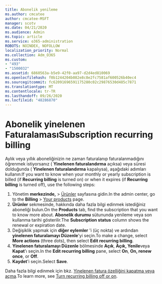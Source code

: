 ```yaml
---
title: Abonelik yenileme
ms.author: cmcatee
author: cmcatee-MSFT
manager: scotv
ms.date: 04/21/2020
ms.audience: Admin
ms.topic: article
ms.service: o365-administration
ROBOTS: NOINDEX, NOFOLLOW
localization_priority: Normal
ms.collection: Adm_O365
ms.custom:
- "493"
- "1500032"
ms.assetid: 6860563a-b5e9-42f0-aa97-d2d4ed810069
ms.openlocfilehash: f0b1244204b082e8c8e2fc7581af600526b40ec4
ms.sourcegitcommit: fc62091696591175280c02c29876530d485c7871
ms.translationtype: MT
ms.contentlocale: tr-TR
ms.lasthandoff: 09/26/2020
ms.locfileid: "48286870"
---
```

# <a name="subscription-recurring-billing"></a><span data-ttu-id="7ad7a-102">Abonelik yinelenen Faturalaması</span><span class="sxs-lookup"><span data-stu-id="7ad7a-102">Subscription recurring billing</span></span>

<span data-ttu-id="7ad7a-103">Aylık veya yıllık aboneliğinizin ne zaman faturalanıp faturalanmadığını öğrenmek istiyorsanız ( **Yinelenen faturalandırma** açıksa) veya süresi dolduğunda ( **Yinelenen faturalandırma** kapalıysa), aşağıdaki adımları kullanın:</span><span class="sxs-lookup"><span data-stu-id="7ad7a-103">If you want to know when your monthly or yearly subscription is billed (if **Recurring billing** is turned on) or when it expires (if **Recurring billing** is turned off), use the following steps:</span></span>
  
1. <span data-ttu-id="7ad7a-104">Yönetim **merkezinde,** \> [Ürünler](https://go.microsoft.com/fwlink/p/?linkid=842054) sayfasına gidin.</span><span class="sxs-lookup"><span data-stu-id="7ad7a-104">In the admin center, go to the **Billing** \> [Your products](https://go.microsoft.com/fwlink/p/?linkid=842054) page.</span></span>
2. <span data-ttu-id="7ad7a-105">**Ürünler** sekmesinde, hakkında daha fazla bilgi edinmek istediğiniz aboneliği bulun.</span><span class="sxs-lookup"><span data-stu-id="7ad7a-105">On the **Products** tab, find the subscription that you want to know more about.</span></span> <span data-ttu-id="7ad7a-106">**Abonelik durumu** sütununda yenileme veya son kullanma tarihi gösterilir.</span><span class="sxs-lookup"><span data-stu-id="7ad7a-106">The **Subscription status** column shows the renewal or expiration date.</span></span>
3. <span data-ttu-id="7ad7a-107">Değişiklik yapmak için **diğer eylemler** 'i (üç nokta) ve ardından **yinelenen faturalamayı Düzenle**'yi seçin.</span><span class="sxs-lookup"><span data-stu-id="7ad7a-107">To make a change, select **More actions** (three dots), then select **Edit recurring billing**.</span></span>
4. <span data-ttu-id="7ad7a-108">**Yinelenen faturalamayı Düzenle** bölmesinde **Açık**, **Açık, Yenile**veya **Kapat**'ı seçin.</span><span class="sxs-lookup"><span data-stu-id="7ad7a-108">In the **Edit recurring billing** pane, select **On**, **On, renew once**, or **Off**.</span></span>
5. <span data-ttu-id="7ad7a-109">**Kaydet**'i seçin.</span><span class="sxs-lookup"><span data-stu-id="7ad7a-109">Select **Save**.</span></span>

<span data-ttu-id="7ad7a-110">Daha fazla bilgi edinmek için bkz. [Yinelenen fatura özelliğini kapatma veya açma](https://docs.microsoft.com/microsoft-365/commerce/subscriptions/renew-your-subscription).</span><span class="sxs-lookup"><span data-stu-id="7ad7a-110">To learn more, see [Turn recurring billing off or on](https://docs.microsoft.com/microsoft-365/commerce/subscriptions/renew-your-subscription).</span></span>